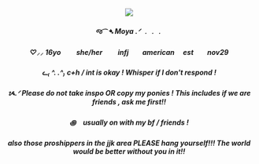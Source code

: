 <h3 align="center">

<p align="center">
<img src=https://i.pinimg.com/736x/12/27/45/1227454c78d6babb4a5ba3fcd5d10164.jpg
</p>

<p align="center">
</p>


<h5 align="center">
 જ⁀➴ Moya  .ᐟ ﹒﹒﹒
          <h5 align="center">
          ♡⸝⸝ 16yo 　　she/her 　　infj　　american 　est　　nov29
           <h5 align="center">
           ᓚ₍ ^. .^₎ c+h / int is okay ! Whisper if I don't respond !
             <h5 align="center">
              ᝰ.ᐟ Please do not take inspo OR copy my ponies ! This includes if we are friends , ask me first!!
               <h5 align="center">
        ꩜　usually on with my bf / friends ! 
                  <h5 align="center">
        also those proshippers in the jjk area PLEASE hang yourself!!! The world would be better without you in it!!


<h5 align="center">
 ‎‎ ‎

</h5>
</p>


